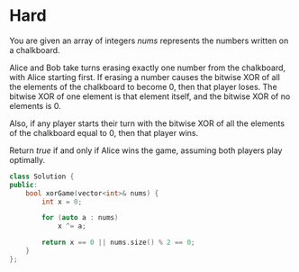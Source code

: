 # Hard

You are given an array of integers $nums$ represents the numbers written on a chalkboard.

Alice and Bob take turns erasing exactly one number from the chalkboard, with Alice starting first. If erasing a number causes the bitwise XOR of all the elements of the chalkboard to become $0$, then that player loses. The bitwise XOR of one element is that element itself, and the bitwise XOR of no elements is $0$.

Also, if any player starts their turn with the bitwise XOR of all the elements of the chalkboard equal to $0$, then that player wins.

Return $true$ if and only if Alice wins the game, assuming both players play optimally.

```cpp
class Solution {
public:
    bool xorGame(vector<int>& nums) {
        int x = 0;

        for (auto a : nums)
            x ^= a;

        return x == 0 || nums.size() % 2 == 0;
    }
};
```
